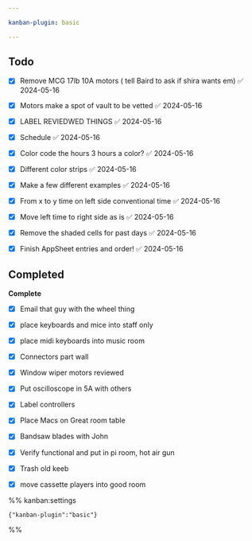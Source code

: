 ```yaml
---

kanban-plugin: basic

---
```


## Todo

- [x] Remove MCG 17lb 10A motors ( tell Baird to ask if shira wants em) ✅ 2024-05-16
- [x] Motors make a spot of vault to be vetted ✅ 2024-05-16
- [x] LABEL REVIEDWED THINGS ✅ 2024-05-16
- [x] Schedule ✅ 2024-05-16
- [x] Color code the hours 3 hours a color? ✅ 2024-05-16
- [x] Different color strips ✅ 2024-05-16
- [x] Make a few different examples ✅ 2024-05-16
- [x] From x to y time on left side conventional time ✅ 2024-05-16
- [x] Move left time to right side as is ✅ 2024-05-16
- [x] Remove the shaded cells for past days ✅ 2024-05-16
- [x] Finish AppSheet entries and order! ✅ 2024-05-16


## Completed

**Complete**
- [x] Email that guy with the wheel thing
- [x] place keyboards and mice into staff only
- [x] place midi keyboards into music room
- [x] Connectors part wall
- [x] Window wiper motors reviewed
- [x] Put oscilloscope in 5A with others
- [x] Label controllers
- [x] Place Macs on Great room table
- [x] Bandsaw blades with John
- [x] Verify functional and put in pi room, hot air gun
- [x] Trash old keeb
- [x] move cassette players into good room




%% kanban:settings
```
{"kanban-plugin":"basic"}
```
%%
